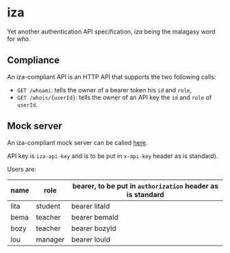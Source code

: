 # iza

Yet another authentication API specification, _iza_ being the malagasy word for _who_.

## Compliance

An iza-compliant API is an HTTP API that supports the two following calls:
* `GET /whoami`: tells the owner of a bearer token his `id` and `role`,
* `GET /whois/{userId}`: tells the owner of an API key the `id` and `role` of `userId`.

## Mock server

An iza-compliant mock server can be called [here](https://uzz59ld13f.execute-api.eu-central-1.amazonaws.com).

API key is `iza-api-key` and is to be put in `x-api-key` header as is standard).

Users are:

| name | role | bearer, to be put in `authorization` header as is standard |
| --- | --- | --- |
| lita | student | bearer litaId |
| bema | teacher | bearer bemaId |
| bozy | teacher | bearer bozyId |
| lou | manager | bearer louId |

